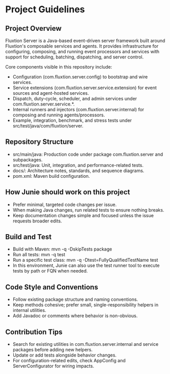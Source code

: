 # Project Guidelines

## Project Overview
Fluxtion Server is a Java-based event-driven server framework built around Fluxtion's composable services and agents. It provides infrastructure for configuring, composing, and running event processors and services with support for scheduling, batching, dispatching, and server control.

Core components visible in this repository include:
- Configuration (com.fluxtion.server.config) to bootstrap and wire services.
- Service extensions (com.fluxtion.server.service.extension) for event sources and agent-hosted services.
- Dispatch, duty-cycle, scheduler, and admin services under com.fluxtion.server.service.*.
- Internal runners and injectors (com.fluxtion.server.internal) for composing and running agents/processors.
- Example, integration, benchmark, and stress tests under src/test/java/com/fluxtion/server.

## Repository Structure
- src/main/java: Production code under package com.fluxtion.server and subpackages.
- src/test/java: Unit, integration, and performance-related tests.
- docs/: Architecture notes, standards, and sequence diagrams.
- pom.xml: Maven build configuration.

## How Junie should work on this project
- Prefer minimal, targeted code changes per issue.
- When making Java changes, run related tests to ensure nothing breaks.
- Keep documentation changes simple and focused unless the issue requests broader edits.

## Build and Test
- Build with Maven: mvn -q -DskipTests package
- Run all tests: mvn -q test
- Run a specific test class: mvn -q -Dtest=FullyQualifiedTestName test
- In this environment, Junie can also use the test runner tool to execute tests by path or FQN when needed.

## Code Style and Conventions
- Follow existing package structure and naming conventions.
- Keep methods cohesive; prefer small, single-responsibility helpers in internal utilities.
- Add Javadoc or comments where behavior is non-obvious.

## Contribution Tips
- Search for existing utilities in com.fluxtion.server.internal and service packages before adding new helpers.
- Update or add tests alongside behavior changes.
- For configuration-related edits, check AppConfig and ServerConfigurator for wiring impacts.
